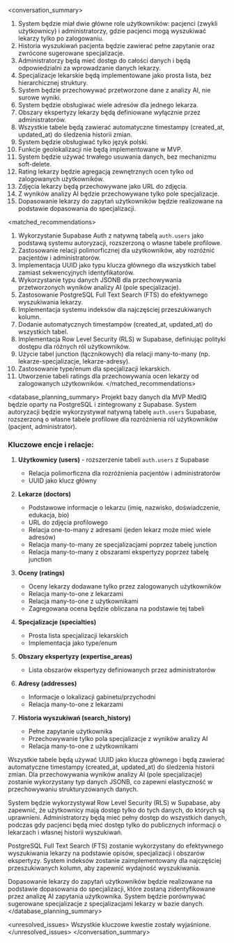 <conversation_summary>
<decisions>
1. System będzie miał dwie główne role użytkowników: pacjenci (zwykli użytkownicy) i administratorzy, gdzie pacjenci mogą wyszukiwać lekarzy tylko po zalogowaniu.
2. Historia wyszukiwań pacjenta będzie zawierać pełne zapytanie oraz zwrócone sugerowane specjalizacje.
3. Administratorzy będą mieć dostęp do całości danych i będą odpowiedzialni za wprowadzanie danych lekarzy.
4. Specjalizacje lekarskie będą implementowane jako prosta lista, bez hierarchicznej struktury.
5. System będzie przechowywać przetworzone dane z analizy AI, nie surowe wyniki.
6. System będzie obsługiwać wiele adresów dla jednego lekarza.
7. Obszary ekspertyzy lekarzy będą definiowane wyłącznie przez administratorów.
8. Wszystkie tabele będą zawierać automatyczne timestampy (created_at, updated_at) do śledzenia historii zmian.
9. System będzie obsługiwać tylko język polski.
10. Funkcje geolokalizacji nie będą implementowane w MVP.
11. System będzie używać trwałego usuwania danych, bez mechanizmu soft-delete.
12. Rating lekarzy będzie agregacją zewnętrznych ocen tylko od zalogowanych użytkowników.
13. Zdjęcia lekarzy będą przechowywane jako URL do zdjęcia.
14. Z wyników analizy AI będzie przechowywane tylko pole specjalizacje.
15. Dopasowanie lekarzy do zapytań użytkowników będzie realizowane na podstawie dopasowania do specjalizacji.
</decisions>

<matched_recommendations>
1. Wykorzystanie Supabase Auth z natywną tabelą `auth.users` jako podstawą systemu autoryzacji, rozszerzoną o własne tabele profilowe.
2. Zastosowanie relacji polimorficznej dla użytkowników, aby rozróżnić pacjentów i administratorów.
3. Implementacja UUID jako typu klucza głównego dla wszystkich tabel zamiast sekwencyjnych identyfikatorów.
4. Wykorzystanie typu danych JSONB dla przechowywania przetworzonych wyników analizy AI (pole specjalizacje).
5. Zastosowanie PostgreSQL Full Text Search (FTS) do efektywnego wyszukiwania lekarzy.
6. Implementacja systemu indeksów dla najczęściej przeszukiwanych kolumn.
7. Dodanie automatycznych timestampów (created_at, updated_at) do wszystkich tabel.
8. Implementacja Row Level Security (RLS) w Supabase, definiując polityki dostępu dla różnych ról użytkowników.
9. Użycie tabel junction (łącznikowych) dla relacji many-to-many (np. lekarze-specjalizacje, lekarze-adresy).
10. Zastosowanie type/enum dla specjalizacji lekarskich.
11. Utworzenie tabeli ratings dla przechowywania ocen lekarzy od zalogowanych użytkowników.
</matched_recommendations>

<database_planning_summary>
Projekt bazy danych dla MVP MedIQ będzie oparty na PostgreSQL i zintegrowany z Supabase. System autoryzacji będzie wykorzystywał natywną tabelę `auth.users` Supabase, rozszerzoną o własne tabele profilowe dla rozróżnienia ról użytkowników (pacjent, administrator).

### Kluczowe encje i relacje:

1. **Użytkownicy (users)** - rozszerzenie tabeli `auth.users` z Supabase
   - Relacja polimorficzna dla rozróżnienia pacjentów i administratorów
   - UUID jako klucz główny

2. **Lekarze (doctors)**
   - Podstawowe informacje o lekarzu (imię, nazwisko, doświadczenie, edukacja, bio)
   - URL do zdjęcia profilowego
   - Relacja one-to-many z adresami (jeden lekarz może mieć wiele adresów)
   - Relacja many-to-many ze specjalizacjami poprzez tabelę junction
   - Relacja many-to-many z obszarami ekspertyzy poprzez tabelę junction

3. **Oceny (ratings)**
   - Oceny lekarzy dodawane tylko przez zalogowanych użytkowników
   - Relacja many-to-one z lekarzami
   - Relacja many-to-one z użytkownikami
   - Zagregowana ocena będzie obliczana na podstawie tej tabeli

4. **Specjalizacje (specialties)**
   - Prosta lista specjalizacji lekarskich
   - Implementacja jako type/enum

5. **Obszary ekspertyzy (expertise_areas)**
   - Lista obszarów ekspertyzy definiowanych przez administratorów

6. **Adresy (addresses)**
   - Informacje o lokalizacji gabinetu/przychodni
   - Relacja many-to-one z lekarzami

7. **Historia wyszukiwań (search_history)**
   - Pełne zapytanie użytkownika
   - Przechowywanie tylko pola specjalizacje z wyników analizy AI
   - Relacja many-to-one z użytkownikami

Wszystkie tabele będą używać UUID jako klucza głównego i będą zawierać automatyczne timestampy (created_at, updated_at) do śledzenia historii zmian. Dla przechowywania wyników analizy AI (pole specjalizacje) zostanie wykorzystany typ danych JSONB, co zapewni elastyczność w przechowywaniu strukturyzowanych danych.

System będzie wykorzystywał Row Level Security (RLS) w Supabase, aby zapewnić, że użytkownicy mają dostęp tylko do tych danych, do których są uprawnieni. Administratorzy będą mieć pełny dostęp do wszystkich danych, podczas gdy pacjenci będą mieć dostęp tylko do publicznych informacji o lekarzach i własnej historii wyszukiwań.

PostgreSQL Full Text Search (FTS) zostanie wykorzystany do efektywnego wyszukiwania lekarzy na podstawie opisów, specjalizacji i obszarów ekspertyzy. System indeksów zostanie zaimplementowany dla najczęściej przeszukiwanych kolumn, aby zapewnić wydajność wyszukiwania.

Dopasowanie lekarzy do zapytań użytkowników będzie realizowane na podstawie dopasowania do specjalizacji, które zostaną zidentyfikowane przez analizę AI zapytania użytkownika. System będzie porównywać sugerowane specjalizacje z specjalizacjami lekarzy w bazie danych.
</database_planning_summary>

<unresolved_issues>
Wszystkie kluczowe kwestie zostały wyjaśnione.
</unresolved_issues>
</conversation_summary>